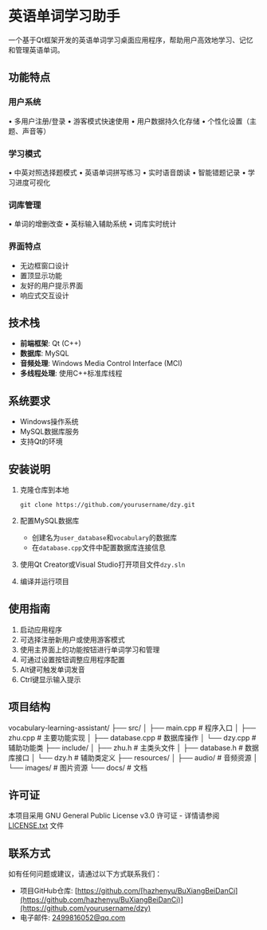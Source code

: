 # 英语单词学习助手

一个基于Qt框架开发的英语单词学习桌面应用程序，帮助用户高效地学习、记忆和管理英语单词。

## 功能特点

### 用户系统

•    多用户注册/登录
•    游客模式快速使用
•    用户数据持久化存储
•    个性化设置（主题、声音等）

### 学习模式

•    中英对照选择题模式
•    英语单词拼写练习
•    实时语音朗读
•    智能错题记录
•    学习进度可视化

### 词库管理

•    单词的增删改查
•    英标输入辅助系统
•    词库实时统计

### 界面特点

- 无边框窗口设计
- 置顶显示功能
- 友好的用户提示界面
- 响应式交互设计

## 技术栈

- **前端框架**: Qt (C++)
- **数据库**: MySQL
- **音频处理**: Windows Media Control Interface (MCI)
- **多线程处理**: 使用C++标准库线程

## 系统要求

- Windows操作系统
- MySQL数据库服务
- 支持Qt的环境

## 安装说明

1. 克隆仓库到本地
   
   ```
   git clone https://github.com/yourusername/dzy.git
   ```

2. 配置MySQL数据库
   
   - 创建名为`user_database`和`vocabulary`的数据库
   - 在`database.cpp`文件中配置数据库连接信息

3. 使用Qt Creator或Visual Studio打开项目文件`dzy.sln`

4. 编译并运行项目

## 使用指南

1. 启动应用程序
2. 可选择注册新用户或使用游客模式
3. 使用主界面上的功能按钮进行单词学习和管理
4. 可通过设置按钮调整应用程序配置
5. Alt键可触发单词发音
6. Ctrl键显示输入提示

## 项目结构

vocabulary-learning-assistant/
├── src/
│   ├── main.cpp          # 程序入口
│   ├── zhu.cpp           # 主要功能实现
│   ├── database.cpp      # 数据库操作
│   └── dzy.cpp           # 辅助功能类
├── include/
│   ├── zhu.h             # 主类头文件
│   ├── database.h        # 数据库接口
│   └── dzy.h             # 辅助类定义
├── resources/
│   ├── audio/            # 音频资源
│   └── images/           # 图片资源
└── docs/                 # 文档

## 许可证

本项目采用 GNU General Public License v3.0 许可证 - 详情请参阅 [LICENSE.txt](LICENSE.txt) 文件

## 联系方式

如有任何问题或建议，请通过以下方式联系我们：

- 项目GitHub仓库: [https://github.com/[hazhenyu/BuXiangBeiDanCi](https://github.com/hazhenyu/BuXiangBeiDanCi)](https://github.com/yourusername/dzy)
- 电子邮件: 2499816052@qq.com
